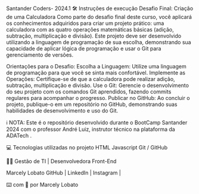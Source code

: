 Santander Coders- 2024.1
🛠️ Instruções de execução
Desafio Final: Criação de uma Calculadora
Como parte do desafio final deste curso, você aplicará os conhecimentos adquiridos para criar um projeto prático: uma calculadora com as quatro operações matemáticas básicas (adição, subtração, multiplicação e divisão). Este projeto deve ser desenvolvido utilizando a linguagem de programação de sua escolha, demonstrando sua capacidade de aplicar lógica de programação e usar o Git para gerenciamento de versões.

Orientações para o Desafio:
Escolha a Linguagem: Utilize uma linguagem de programação para que você se sinta mais confortável.
Implemente as Operações: Certifique-se de que a calculadora pode realizar adição, subtração, multiplicação e divisão.
Use o Git: Gerencie o desenvolvimento do seu projeto com os comandos Git aprendidos, fazendo commits regulares para acompanhar o progresso.
Publicar no GitHub: Ao concluir o projeto, publique-o em um repositório no GitHub, demonstrando suas habilidades de desenvolvimento e uso do Git.

ℹ️ NOTA: Este é o repositório desenvolvido durante o BootCamp Santander 2024 com o professor André Luiz, instrutor técnico na plataforma da ADATech .


💻 Tecnologias utilizadas no projeto
HTML
Javascript
Git / GitHub

👨‍💻 Gestão de TI | Desenvolvedora Front-End

   Marcely Lobato
    GitHub  |  LinkedIn  |  Instagram  | 



⌨️ com 💜 por Marcely Lobato
